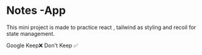 # Notes -App

This mini project is made to practice react , tailwind as styling and recoil for state management.



Google Keep❌ Don't Keep ✅
